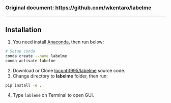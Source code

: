
### Original document: https://github.com/wkentaro/labelme

---
## Installation
1. You need install [Anaconda](https://docs.anaconda.com/anaconda/install/), then run below:
```bash
# Setup conda
conda create --name labelme
conda activate labelme
```

2. Download or Clone [locpnh1995/labelme](locpnh1995%20/%20labelme) source code.
3. Change directory to **labelme** folder, then run:

```bash
pip install -e .
```
4. Type `lableme` on Terminal to open GUI.

